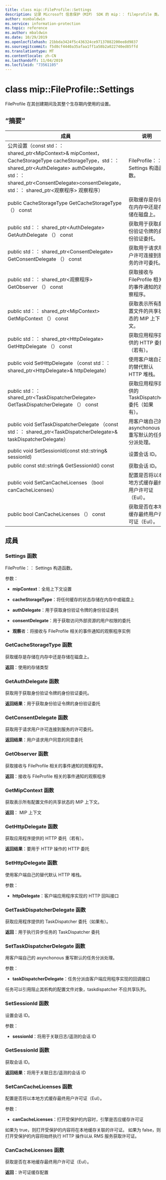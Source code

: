 ```yaml
---
title: class mip::FileProfile::Settings
description: 记录 Microsoft 信息保护（MIP） SDK 的 mip：： fileprofile 类。
author: msmbaldwin
ms.service: information-protection
ms.topic: reference
ms.author: mbaldwin
ms.date: 10/29/2019
ms.openlocfilehash: 21bbda3424f5c436324ce97137082200ee8d9837
ms.sourcegitcommit: f5d8cf4440a35afaa1ff1a58b2a022740ed85ffd
ms.translationtype: MT
ms.contentlocale: zh-CN
ms.lasthandoff: 11/04/2019
ms.locfileid: "73561105"
---
```

# <a name="class-mipfileprofilesettings"></a>class mip::FileProfile::Settings 
FileProfile 在其创建期间及其整个生存期内使用的设置。
  
## <a name="summary"></a>“摘要”
 成員                        | 说明                                
--------------------------------|---------------------------------------------
公共设置（const std：： shared_ptr\<MipContext\>& mipContext，CacheStorageType cacheStorageType，std：： shared_ptr\<AuthDelegate\> authDelegate，std：： shared_ptr\<ConsentDelegate\>consentDelegate，std：： shared_ptr\<观察程序\> 观察程序）  |  FileProfile：： Settings 构造函数。
public CacheStorageType GetCacheStorageType （） const  |  获取缓存是存储在内存中还是存储在磁盘上。
public std：： shared_ptr\<AuthDelegate\> GetAuthDelegate （） const  |  获取用于获取身份验证令牌的身份验证委托。
public std：： shared_ptr\<ConsentDelegate\> GetConsentDelegate （） const  |  获取用于请求用户许可连接到服务的许可委托。
public std：： shared_ptr\<观察程序\> GetObserver （） const  |  获取接收与 FileProfile 相关的事件通知的观察程序。
public std：： shared_ptr\<MipContext\> GetMipContext （） const  |  获取表示所有配置文件的共享状态的 MIP 上下文。
public std：： shared_ptr\<HttpDelegate\> GetHttpDelegate （） const  |  获取应用程序提供的 HTTP 委托（若有）。
public void SetHttpDelegate （const std：： shared_ptr\<HttpDelegate\>& httpDelegate）  |  使用客户端自己的替代默认 HTTP 堆栈。
public std：： shared_ptr\<TaskDispatcherDelegate\> GetTaskDispatcherDelegate （） const  |  获取应用程序提供的 TaskDispatcher 委托（如果有）。
public void SetTaskDispatcherDelegate （const std：： shared_ptr\<TaskDispatcherDelegate\>& taskDispatcherDelegate）  |  用客户端自己的 asynchonous 重写默认的任务分派处理。
public void SetSessionId(const std::string& sessionId)  |  设置会话 ID。
public const std::string& GetSessionId() const  |  获取会话 ID。
public void SetCanCacheLicenses （bool canCacheLicenses）  |  配置是否将以本地方式缓存最终用户许可证（Eul）。
public bool CanCacheLicenses （） const  |  获取是否在本地缓存最终用户许可证（Eul）。
  
## <a name="members"></a>成員
  
### <a name="settings-function"></a>Settings 函数
FileProfile：： Settings 构造函数。

参数：  
* **mipContext**：全局上下文设置 


* **cacheStorageType**：将任何缓存的状态存储在内存中或磁盘上 


* **authDelegate**：用于获取身份验证令牌的身份验证委托 


* **consentDelegate**：用于获取访问外部资源的用户权限的委托 


* **观察**者：将接收与 FileProfile 相关的事件通知的观察程序实例


  
### <a name="getcachestoragetype-function"></a>GetCacheStorageType 函数
获取缓存是存储在内存中还是存储在磁盘上。

  
**返回**：使用的存储类型
  
### <a name="getauthdelegate-function"></a>GetAuthDelegate 函数
获取用于获取身份验证令牌的身份验证委托。

  
**返回结果**：用于获取身份验证令牌的身份验证委托
  
### <a name="getconsentdelegate-function"></a>GetConsentDelegate 函数
获取用于请求用户许可连接到服务的许可委托。

  
**返回结果**：用户请求用户同意的同意委托
  
### <a name="getobserver-function"></a>GetObserver 函数
获取接收与 FileProfile 相关的事件通知的观察程序。

  
**返回**：接收与 FileProfile 相关的事件通知的观察程序
  
### <a name="getmipcontext-function"></a>GetMipContext 函数
获取表示所有配置文件的共享状态的 MIP 上下文。

  
**返回**： MIP 上下文
  
### <a name="gethttpdelegate-function"></a>GetHttpDelegate 函数
获取应用程序提供的 HTTP 委托（若有）。

  
**返回结果**：要用于 HTTP 操作的 HTTP 委托
  
### <a name="sethttpdelegate-function"></a>SetHttpDelegate 函数
使用客户端自己的替代默认 HTTP 堆栈。

参数：  
* **httpDelegate**：客户端应用程序实现的 HTTP 回叫接口


  
### <a name="gettaskdispatcherdelegate-function"></a>GetTaskDispatcherDelegate 函数
获取应用程序提供的 TaskDispatcher 委托（如果有）。

  
**返回**：用于执行异步任务的 TaskDispatcher 委托
  
### <a name="settaskdispatcherdelegate-function"></a>SetTaskDispatcherDelegate 函数
用客户端自己的 asynchonous 重写默认的任务分派处理。

参数：  
* **taskDispatcherDelegate**：任务分派由客户端应用程序实现的回调接口


任务可以引用阻止其析构的配置文件对象，taskdispatcher 不应共享队列。
  
### <a name="setsessionid-function"></a>SetSessionId 函数
设置会话 ID。

参数：  
* **sessionId**：将用于关联日志/遥测的会话 ID


  
### <a name="getsessionid-function"></a>GetSessionId 函数
获取会话 ID。

  
**返回结果**：将用于关联日志/遥测的会话 ID
  
### <a name="setcancachelicenses-function"></a>SetCanCacheLicenses 函数
配置是否将以本地方式缓存最终用户许可证（Eul）。

参数：  
* **canCacheLicenses**：打开受保护的内容时，引擎是否应缓存许可证


如果为 true，则打开受保护的内容将在本地缓存关联的许可证。 如果为 false，则打开受保护的内容将始终执行 HTTP 操作以从 RMS 服务获取许可证。
  
### <a name="cancachelicenses-function"></a>CanCacheLicenses 函数
获取是否在本地缓存最终用户许可证（Eul）。

  
**返回**：许可证缓存配置